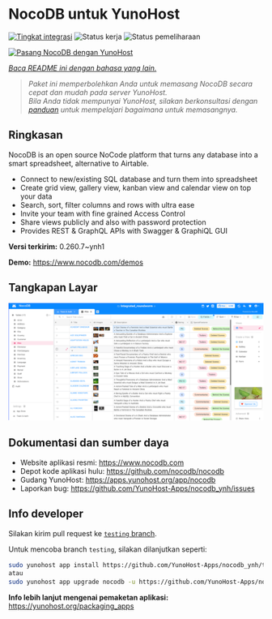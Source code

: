 <!--
N.B.: README ini dibuat secara otomatis oleh <https://github.com/YunoHost/apps/tree/master/tools/readme_generator>
Ini TIDAK boleh diedit dengan tangan.
-->

# NocoDB untuk YunoHost

[![Tingkat integrasi](https://apps.yunohost.org/badge/integration/nocodb)](https://ci-apps.yunohost.org/ci/apps/nocodb/)
![Status kerja](https://apps.yunohost.org/badge/state/nocodb)
![Status pemeliharaan](https://apps.yunohost.org/badge/maintained/nocodb)

[![Pasang NocoDB dengan YunoHost](https://install-app.yunohost.org/install-with-yunohost.svg)](https://install-app.yunohost.org/?app=nocodb)

*[Baca README ini dengan bahasa yang lain.](./ALL_README.md)*

> *Paket ini memperbolehkan Anda untuk memasang NocoDB secara cepat dan mudah pada server YunoHost.*  
> *Bila Anda tidak mempunyai YunoHost, silakan berkonsultasi dengan [panduan](https://yunohost.org/install) untuk mempelajari bagaimana untuk memasangnya.*

## Ringkasan

NocoDB is an open source NoCode platform that turns any database into a smart spreadsheet, alternative to Airtable.

* Connect to new/existing SQL database and turn them into spreadsheet
* Create grid view, gallery view, kanban view and calendar view on top your data
* Search, sort, filter columns and rows with ultra ease
* Invite your team with fine grained Access Control
* Share views publicly and also with password protection
* Provides REST & GraphQL APIs with Swagger & GraphiQL GUI


**Versi terkirim:** 0.260.7~ynh1

**Demo:** <https://www.nocodb.com/demos>

## Tangkapan Layar

![Tangkapan Layar pada NocoDB](./doc/screenshots/screenshot.png)

## Dokumentasi dan sumber daya

- Website aplikasi resmi: <https://www.nocodb.com>
- Depot kode aplikasi hulu: <https://github.com/nocodb/nocodb>
- Gudang YunoHost: <https://apps.yunohost.org/app/nocodb>
- Laporkan bug: <https://github.com/YunoHost-Apps/nocodb_ynh/issues>

## Info developer

Silakan kirim pull request ke [`testing` branch](https://github.com/YunoHost-Apps/nocodb_ynh/tree/testing).

Untuk mencoba branch `testing`, silakan dilanjutkan seperti:

```bash
sudo yunohost app install https://github.com/YunoHost-Apps/nocodb_ynh/tree/testing --debug
atau
sudo yunohost app upgrade nocodb -u https://github.com/YunoHost-Apps/nocodb_ynh/tree/testing --debug
```

**Info lebih lanjut mengenai pemaketan aplikasi:** <https://yunohost.org/packaging_apps>
